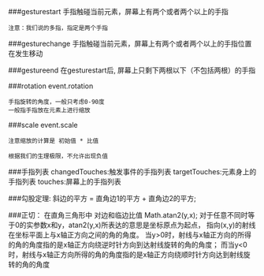 ###gesturestart
	手指触碰当前元素，屏幕上有两个或者两个以上的手指
	
	注意：我们说的多指，指定是两个手指

###gesturechange
	手指触碰当前元素，屏幕上有两个或者两个以上的手指位置在发生移动

###gestureend
	在gesturestart后, 屏幕上只剩下两根以下（不包括两根）的手指
	

###rotation
	event.rotation 
	
	手指旋转的角度，一般只考虑0-90度
	一般指手指放在元素上进行缩放

###scale
	event.scale
	
	注意缩放的计算是 初始值 * 比值
	
	根据我们的生理极限，不允许出现负值

###手指列表
	changedTouches:触发事件的手指列表
	targetTouches:元素身上的手指列表
	touches:屏幕上的手指列表

###勾股定理:
	斜边的平方 = 直角边1的平方 + 直角边2的平方; 

###正切：
	在直角三角形中 对边和临边比值
	Math.atan2(y,x);
		对于任意不同时等于0的实参数x和y，atan2(y,x)所表达的意思是坐标原点为起点，
		指向(x,y)的射线在坐标平面上与x轴正方向之间的角的角度。
		当y>0时，射线与x轴正方向的所得的角的角度指的是x轴正方向绕逆时针方向到达射线旋转的角的角度；
		而当y<0时，射线与x轴正方向所得的角的角度指的是x轴正方向绕顺时针方向达到射线旋转的角的角度


